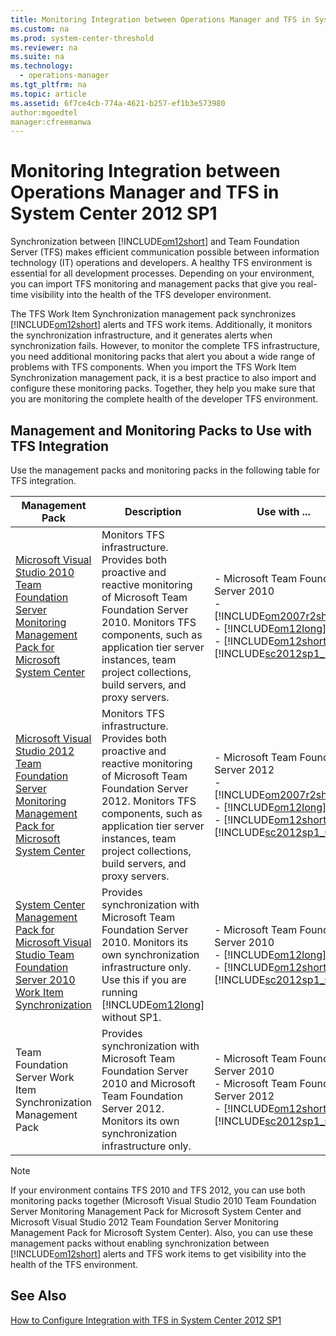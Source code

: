 ```yaml
---
title: Monitoring Integration between Operations Manager and TFS in System Center 2012 SP1
ms.custom: na
ms.prod: system-center-threshold
ms.reviewer: na
ms.suite: na
ms.technology: 
  - operations-manager
ms.tgt_pltfrm: na
ms.topic: article
ms.assetid: 6f7ce4cb-774a-4621-b257-ef1b3e573980
author:mgoedtel
manager:cfreemanwa
---
```

# Monitoring Integration between Operations Manager and TFS in System Center 2012 SP1
Synchronization between [!INCLUDE[om12short](../../om/manage/includes/om12short_md.md)] and Team Foundation Server \(TFS\) makes efficient communication possible between information technology \(IT\) operations and developers. A healthy TFS environment is essential for all development processes. Depending on your environment, you can import TFS monitoring and management packs that give you real\-time visibility into the health of the TFS developer environment.  
  
The TFS Work Item Synchronization management pack synchronizes [!INCLUDE[om12short](../../om/manage/includes/om12short_md.md)] alerts and TFS work items. Additionally, it monitors the synchronization infrastructure, and it generates alerts when synchronization fails. However, to monitor the complete TFS infrastructure, you need additional monitoring packs that alert you about a wide range of problems with TFS components. When you import the TFS Work Item Synchronization management pack, it is a best practice to also import and configure these monitoring packs. Together, they help you make sure that you are monitoring the complete health of the developer TFS environment.  
  
## Management and Monitoring Packs to Use with TFS Integration  
Use the management packs and monitoring packs in the following table for TFS integration.  
  
|Management Pack|Description|Use with ...|Where to get it|  
|-------------------|---------------|--------------|-------------------|  
|[Microsoft Visual Studio 2010 Team Foundation Server Monitoring Management Pack for Microsoft System Center](https://go.microsoft.com/fwlink/?LinkId=272647)|Monitors TFS infrastructure. Provides both proactive and reactive monitoring of Microsoft Team Foundation Server 2010. Monitors TFS components, such as application tier server instances, team project collections, build servers, and proxy servers.|-   Microsoft Team Foundation Server 2010<br />-   [!INCLUDE[om2007r2short](../../om/manage/includes/om2007r2short_md.md)]<br />-   [!INCLUDE[om12long](../../om/manage/includes/om12long_md.md)]<br />-   [!INCLUDE[om12short](../../om/manage/includes/om12short_md.md)] in [!INCLUDE[sc2012sp1_long](../../om/manage/includes/sc2012sp1_long_md.md)]|Microsoft Download Center|  
|[Microsoft Visual Studio 2012 Team Foundation Server Monitoring Management Pack for Microsoft System Center](https://go.microsoft.com/fwlink/?LinkId=272663)|Monitors TFS infrastructure. Provides both proactive and reactive monitoring of Microsoft Team Foundation Server 2012. Monitors TFS components, such as application tier server instances, team project collections, build servers, and proxy servers.|-   Microsoft Team Foundation Server 2012<br />-   [!INCLUDE[om2007r2short](../../om/manage/includes/om2007r2short_md.md)]<br />-   [!INCLUDE[om12long](../../om/manage/includes/om12long_md.md)]<br />-   [!INCLUDE[om12short](../../om/manage/includes/om12short_md.md)] in [!INCLUDE[sc2012sp1_short](../../om/manage/includes/sc2012sp1_short_md.md)]|Microsoft Download Center|  
|[System Center Management Pack for Microsoft Visual Studio Team Foundation Server 2010 Work Item Synchronization](https://go.microsoft.com/fwlink/?LinkId=271476)|Provides synchronization with Microsoft Team Foundation Server 2010. Monitors its own synchronization infrastructure only. Use this if you are running [!INCLUDE[om12long](../../om/manage/includes/om12long_md.md)] without SP1.|-   Microsoft Team Foundation Server 2010<br />-   [!INCLUDE[om12long](../../om/manage/includes/om12long_md.md)]<br />-   [!INCLUDE[om12short](../../om/manage/includes/om12short_md.md)] in [!INCLUDE[sc2012sp1_short](../../om/manage/includes/sc2012sp1_short_md.md)]|Microsoft Download Center|  
|Team Foundation Server Work Item Synchronization Management Pack|Provides synchronization with Microsoft Team Foundation Server 2010 and Microsoft Team Foundation Server 2012. Monitors its own synchronization infrastructure only.|-   Microsoft Team Foundation Server 2010<br />-   Microsoft Team Foundation Server 2012<br />-   [!INCLUDE[om12short](../../om/manage/includes/om12short_md.md)] in [!INCLUDE[sc2012sp1_short](../../om/manage/includes/sc2012sp1_short_md.md)]|[!INCLUDE[om12short](../../om/manage/includes/om12short_md.md)] in [!INCLUDE[sc2012sp1_short](../../om/manage/includes/sc2012sp1_short_md.md)] media|  
  
> [!NOTE]  
> If your environment contains TFS&nbsp;2010 and TFS&nbsp;2012, you can use both monitoring packs together \(Microsoft Visual Studio 2010 Team Foundation Server Monitoring Management Pack for Microsoft System Center and Microsoft Visual Studio 2012 Team Foundation Server Monitoring Management Pack for Microsoft System Center\). Also, you can use these management packs without enabling synchronization between [!INCLUDE[om12short](../../om/manage/includes/om12short_md.md)] alerts and TFS work items to get visibility into the health of the TFS environment.  
  
## See Also  
[How to Configure Integration with TFS in System Center 2012 SP1](../../om/manage/How-to-Configure-Integration-with-TFS-in-System-Center-2012-SP1.md)  
  
